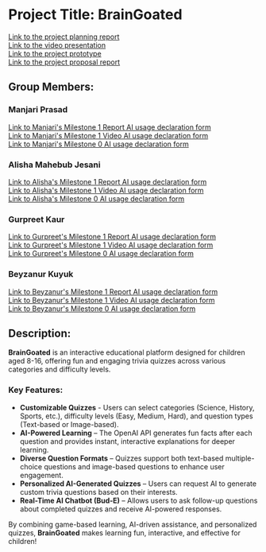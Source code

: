 # Project Title: BrainGoated

[Link to the project planning report](docs/ProjectPlanningReport_Group11.pdf) <br>
[Link to the video presentation](https://www.youtube.com/watch?v=pwyDFatt1-o&ab_channel=GurpreetKaur) <br>
[Link to the project prototype](https://www.figma.com/proto/qPQ5OmbuZX0GfM0ORjTRY7/BrainGoated-High-Fidelity?node-id=1-7918&p=f&t=iyIZPMzAKc8B15mS-1&scaling=min-zoom&content-scaling=fixed&page-id=0%3A1&starting-point-node-id=1%3A7918) <br>
[Link to the project proposal report](docs/ProjectProposalReport_Group11.pdf)

## Group Members: 
### Manjari Prasad  
[Link to Manjari's Milestone 1 Report AI usage declaration form](docs/M1_Report_AI_Declaration_Manjari_Prasad_Seeja_301587588.pdf)  
[Link to Manjari's Milestone 1 Video AI usage declaration form](docs/M1_Video_AI_Declaration_Manjari_Prasad_Seeja_301587588.pdf)  
[Link to Manjari's Milestone 0 AI usage declaration form](docs/M0_AI_Declaration_Manjari_Prasad_Seeja_301587588.pdf)  

### Alisha Mahebub Jesani  
[Link to Alisha's Milestone 1 Report AI usage declaration form](docs/M1_Report_AI_Declaration_Alisha_Mahebub_Jesani_301591998.pdf)  
[Link to Alisha's Milestone 1 Video AI usage declaration form](docs/M1_Video_AI_Declaration_Alisha_Mahebub_Jesani_301591998.pdf)  
[Link to Alisha's Milestone 0 AI usage declaration form](docs/M0_AI_Disclosure_Alisha_Mahebub_Jesani_301591998.pdf)  

### Gurpreet Kaur  
[Link to Gurpreet's Milestone 1 Report AI usage declaration form](docs/M1_Report_AI_Declaration_Gurpreet_Kaur_301575453.pdf)  
[Link to Gurpreet's Milestone 1 Video AI usage declaration form](docs/M1_Video_AI_Declaration_Gurpreet_Kaur_301575453.pdf)  
[Link to Gurpreet's Milestone 0 AI usage declaration form](docs/M0_AI_Disclosure_Gupreet_Kaur_301575453.pdf)  

### Beyzanur Kuyuk  
[Link to Beyzanur's Milestone 1 Report AI usage declaration form](docs/M1_Report_AI_Declaration_Beyzanur_Kuyuk_301591586.pdf)  
[Link to Beyzanur's Milestone 1 Video AI usage declaration form](docs/M1_Video_AI_Declaration_Beyzanur_Kuyuk_301591586.pdf)  
[Link to Beyzanur's Milestone 0 AI usage declaration form](docs/M0_AI_Declaration_Beyzanur_Kuyuk_301591586.pdf)  

## Description:
**BrainGoated** is an interactive educational platform designed for children aged 8-16, offering fun and engaging trivia quizzes across various categories and difficulty levels.

### **Key Features:**
- **Customizable Quizzes** - Users can select categories (Science, History, Sports, etc.), difficulty levels (Easy, Medium, Hard), and question types (Text-based or Image-based).
- **AI-Powered Learning** – The OpenAI API generates fun facts after each question and provides instant, interactive explanations for deeper learning.
- **Diverse Question Formats** – Quizzes support both text-based multiple-choice questions and image-based questions to enhance user engagement.
- **Personalized AI-Generated Quizzes** – Users can request AI to generate custom trivia questions based on their interests.
- **Real-Time AI Chatbot (Bud-E)** – Allows users to ask follow-up questions about completed quizzes and receive AI-powered responses.


By combining game-based learning, AI-driven assistance, and personalized quizzes, **BrainGoated** makes learning fun, interactive, and effective for children!
